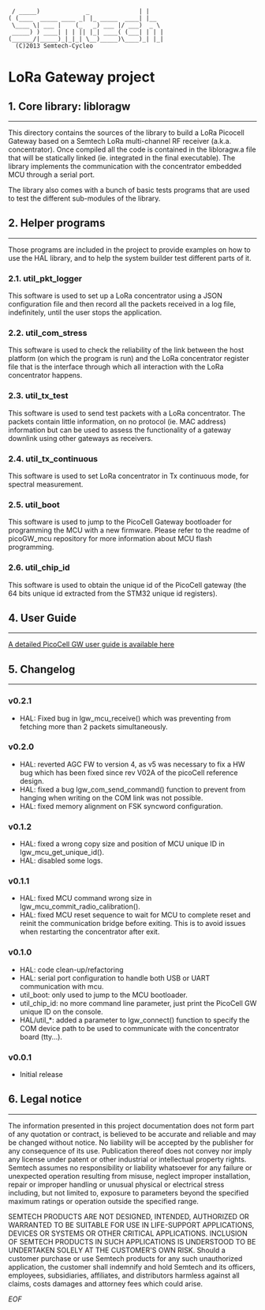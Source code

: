 	 / _____)             _              | |    
	( (____  _____ ____ _| |_ _____  ____| |__  
	 \____ \| ___ |    (_   _) ___ |/ ___)  _ \ 
	 _____) ) ____| | | || |_| ____( (___| | | |
	(______/|_____)_|_|_| \__)_____)\____)_| |_|
	  (C)2013 Semtech-Cycleo

LoRa Gateway project
=====================

## 1. Core library: libloragw
-----------------------------

This directory contains the sources of the library to build a LoRa Picocell
Gateway based on a Semtech LoRa multi-channel RF receiver (a.k.a. concentrator).
Once compiled all the code is contained in the libloragw.a file that will be 
statically linked (ie. integrated in the final executable).
The library implements the communication with the concentrator embedded MCU
through a serial port.

The library also comes with a bunch of basic tests programs that are used to 
test the different sub-modules of the library.

## 2. Helper programs
---------------------

Those programs are included in the project to provide examples on how to use 
the HAL library, and to help the system builder test different parts of it.

### 2.1. util_pkt_logger ###

This software is used to set up a LoRa concentrator using a JSON configuration
file and then record all the packets received in a log file, indefinitely, until
the user stops the application.

### 2.2. util_com_stress ###

This software is used to check the reliability of the link between the host
platform (on which the program is run) and the LoRa concentrator register file
that is the interface through which all interaction with the LoRa concentrator
happens.

### 2.3. util_tx_test ###

This software is used to send test packets with a LoRa concentrator. The packets
contain little information, on no protocol (ie. MAC address) information but
can be used to assess the functionality of a gateway downlink using other
gateways as receivers.

### 2.4. util_tx_continuous ###

This software is used to set LoRa concentrator in Tx continuous mode,
for spectral measurement.

### 2.5. util_boot ###

This software is used to jump to the PicoCell Gateway bootloader for programming
the MCU with a new firmware.
Please refer to the readme of picoGW_mcu repository for more information about
MCU flash programming.

### 2.6. util_chip_id ###

This software is used to obtain the unique id of the PicoCell gateway (the
64 bits unique id extracted from the STM32 unique id registers).

## 4. User Guide
----------------

[A detailed PicoCell GW user guide is available here](http://www.semtech.com/images/datasheet/picocell_gateway_user_guide.pdf)

## 5. Changelog
---------------

### v0.2.1  ###

* HAL: Fixed bug in lgw_mcu_receive() which was preventing from fetching more
than 2 packets simultaneously.

### v0.2.0  ###

* HAL: reverted AGC FW to version 4, as v5 was necessary to fix a HW bug which
has been fixed since rev V02A of the picoCell reference design.
* HAL: fixed a bug lgw_com_send_command() function to prevent from hanging when
writing on the COM link was not possible.
* HAL: fixed memory alignment on FSK syncword configuration.

### v0.1.2  ###

* HAL: fixed a wrong copy size and position of MCU unique ID in lgw_mcu_get_unique_id().
* HAL: disabled some logs.

### v0.1.1  ###

* HAL: fixed MCU command wrong size in lgw_mcu_commit_radio_calibration().
* HAL: fixed MCU reset sequence to wait for MCU to complete reset and reinit
the communication bridge before exiting. This is to avoid issues when restarting
the concentrator after exit.

### v0.1.0  ###

* HAL: code clean-up/refactoring
* HAL: serial port configuration to handle both USB or UART communication with
mcu.
* util_boot: only used to jump to the MCU bootloader.
* util_chip_id: no more command line parameter, just print the PicoCell GW
unique ID on the console.
* HAL/util_*: added a parameter to lgw_connect() function to specify the COM
device path to be used to communicate with the concentrator board (tty...).

### v0.0.1  ###

* Initial release


## 6. Legal notice
------------------

The information presented in this project documentation does not form part of 
any quotation or contract, is believed to be accurate and reliable and may be 
changed without notice. No liability will be accepted by the publisher for any 
consequence of its use. Publication thereof does not convey nor imply any 
license under patent or other industrial or intellectual property rights. 
Semtech assumes no responsibility or liability whatsoever for any failure or 
unexpected operation resulting from misuse, neglect improper installation, 
repair or improper handling or unusual physical or electrical stress 
including, but not limited to, exposure to parameters beyond the specified 
maximum ratings or operation outside the specified range. 

SEMTECH PRODUCTS ARE NOT DESIGNED, INTENDED, AUTHORIZED OR WARRANTED TO BE 
SUITABLE FOR USE IN LIFE-SUPPORT APPLICATIONS, DEVICES OR SYSTEMS OR OTHER 
CRITICAL APPLICATIONS. INCLUSION OF SEMTECH PRODUCTS IN SUCH APPLICATIONS IS 
UNDERSTOOD TO BE UNDERTAKEN SOLELY AT THE CUSTOMER'S OWN RISK. Should a
customer purchase or use Semtech products for any such unauthorized 
application, the customer shall indemnify and hold Semtech and its officers, 
employees, subsidiaries, affiliates, and distributors harmless against all 
claims, costs damages and attorney fees which could arise.

*EOF*
